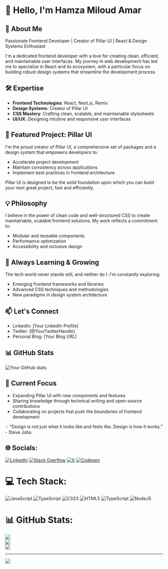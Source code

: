 # 👋 Hello, I'm Hamza Miloud Amar

## 🚀 About Me
Passionate Frontend Developer | Creator of Pillar UI | React & Design Systems Enthusiast

I'm a dedicated frontend developer with a love for creating clean, efficient, and maintainable user interfaces. My journey in web development has led me to specialize in React and its ecosystem, with a particular focus on building robust design systems that streamline the development process.

## 🛠 Expertise
- **Frontend Technologies**: React, Next.js, Remix
- **Design Systems**: Creator of Pillar UI
- **CSS Mastery**: Crafting clean, scalable, and maintainable stylesheets
- **UI/UX**: Designing intuitive and responsive user interfaces

## 🔭 Featured Project: Pillar UI
I'm the proud creator of Pillar UI, a comprehensive set of packages and a design system that empowers developers to:
- Accelerate project development
- Maintain consistency across applications
- Implement best practices in frontend architecture

Pillar UI is designed to be the solid foundation upon which you can build your next great project, fast and efficiently.

## 💡 Philosophy
I believe in the power of clean code and well-structured CSS to create maintainable, scalable frontend solutions. My work reflects a commitment to:
- Modular and reusable components
- Performance optimization
- Accessibility and inclusive design

## 🌱 Always Learning & Growing
The tech world never stands still, and neither do I. I'm constantly exploring:
- Emerging frontend frameworks and libraries
- Advanced CSS techniques and methodologies
- New paradigms in design system architecture

## 📫 Let's Connect
- LinkedIn: [Your LinkedIn Profile]
- Twitter: [@YourTwitterHandle]
- Personal Blog: [Your Blog URL]

## 📊 GitHub Stats
![Your GitHub stats](https://github-readme-stats.vercel.app/api?username=yourusername&show_icons=true&theme=radical)

## 🎯 Current Focus
- Expanding Pillar UI with new components and features
- Sharing knowledge through technical writing and open-source contributions
- Collaborating on projects that push the boundaries of frontend development

💡 "Design is not just what it looks like and feels like. Design is how it works." - Steve Jobs
## 🌐 Socials:
[![LinkedIn](https://img.shields.io/badge/LinkedIn-%230077B5.svg?logo=linkedin&logoColor=white)](https://linkedin.com/in/hamza-miloud-amar-463b24167) [![Stack Overflow](https://img.shields.io/badge/-Stackoverflow-FE7A16?logo=stack-overflow&logoColor=white)](https://stackoverflow.com/users/9945662) [![X](https://img.shields.io/badge/X-black.svg?logo=X&logoColor=white)](https://x.com/HamzaMiloudAma1) [![Codepen](https://img.shields.io/badge/Codepen-000000?style=for-the-badge&logo=codepen&logoColor=white)](https://codepen.io/hamzaamar) 

# 💻 Tech Stack:
![JavaScript](https://img.shields.io/badge/javascript-%23323330.svg?style=for-the-badge&logo=javascript&logoColor=%23F7DF1E) ![TypeScript](https://img.shields.io/badge/typescript-%23007ACC.svg?style=for-the-badge&logo=typescript&logoColor=white) ![CSS3](https://img.shields.io/badge/css3-%231572B6.svg?style=for-the-badge&logo=css3&logoColor=white) ![HTML5](https://img.shields.io/badge/html5-%23E34F26.svg?style=for-the-badge&logo=html5&logoColor=white) ![TypeScript](https://img.shields.io/badge/typescript-%23007ACC.svg?style=for-the-badge&logo=typescript&logoColor=white) ![NodeJS](https://img.shields.io/badge/node.js-6DA55F?style=for-the-badge&logo=node.js&logoColor=white)
# 📊 GitHub Stats:
![](https://github-readme-stats.vercel.app/api?username=HamzaAmar&theme=dark&hide_border=false&include_all_commits=false&count_private=true)<br/>
![](https://github-readme-streak-stats.herokuapp.com/?user=HamzaAmar&theme=dark&hide_border=false)<br/>
![](https://github-readme-stats.vercel.app/api/top-langs/?username=HamzaAmar&theme=dark&hide_border=false&include_all_commits=false&count_private=true&layout=compact)

---
[![](https://visitcount.itsvg.in/api?id=HamzaAmar&icon=0&color=0)](https://visitcount.itsvg.in)

<!-- Proudly created with GPRM ( https://gprm.itsvg.in ) -->
